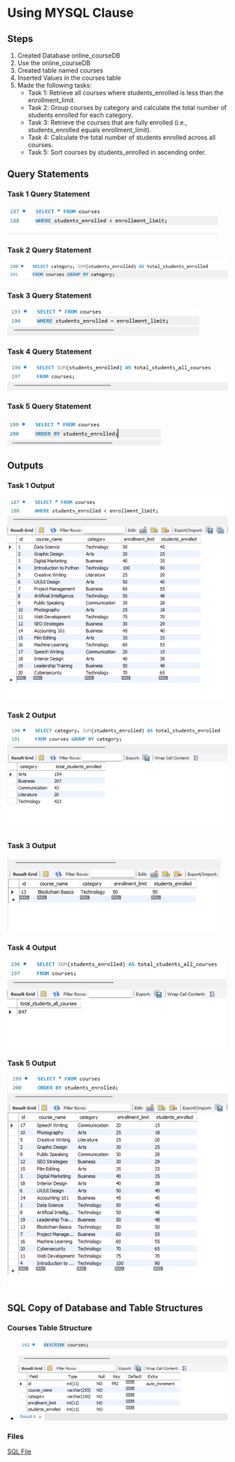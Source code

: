 
# Using MYSQL Clause

## Steps
1. Created Database online_courseDB
2. Use the online_courseDB
3. Created table named courses  
4. Inserted Values in the courses table
5. Made the following tasks:
   - Task 1: Retrieve all courses where students_enrolled is less than the enrollment_limit.
   - Task 2: Group courses by category and calculate the total number of students enrolled for each category.
   - Task 3: Retrieve the courses that are fully enrolled (i.e., students_enrolled equals enrollment_limit).
   - Task 4: Calculate the total number of students enrolled across all courses.
   - Task 5: Sort courses by students_enrolled in ascending order.

## Query Statements

### Task 1 Query Statement

![screenshot](https://github.com/barbieminion/EDM-Portfolio/blob/main/Finals%20Task%203-1/Query%20Statements/task1.png)

### Task 2 Query Statement

![screenshot](https://github.com/barbieminion/EDM-Portfolio/blob/main/Finals%20Task%203-1/Query%20Statements/task2.png)

### Task 3 Query Statement

![screenshot](https://github.com/barbieminion/EDM-Portfolio/blob/main/Finals%20Task%203-1/Query%20Statements/task3.png)

### Task 4 Query Statement

![screenshot](https://github.com/barbieminion/EDM-Portfolio/blob/main/Finals%20Task%203-1/Query%20Statements/task4.png)

### Task 5 Query Statement

![screenshot](https://github.com/barbieminion/EDM-Portfolio/blob/main/Finals%20Task%203-1/Query%20Statements/task5.png)

## Outputs

### Task 1 Output

![screenshot](https://github.com/barbieminion/EDM-Portfolio/blob/main/Finals%20Task%203-1/Outputs/task1output.png)

### Task 2 Output
![screenshot](https://github.com/barbieminion/EDM-Portfolio/blob/main/Finals%20Task%203-1/Outputs/task2output.png)

### Task 3 Output
![screenshot](https://github.com/barbieminion/EDM-Portfolio/blob/main/Finals%20Task%203-1/Outputs/task3output.png)

### Task 4 Output
![screenshot](https://github.com/barbieminion/EDM-Portfolio/blob/main/Finals%20Task%203-1/Outputs/task4output.png)

### Task 5 Output
![screenshot](https://github.com/barbieminion/EDM-Portfolio/blob/main/Finals%20Task%203-1/Outputs/task5output.png)

## SQL Copy of Database and Table Structures

### Courses Table Structure
- ![screenshot](https://github.com/barbieminion/EDM-Portfolio/blob/main/Finals%20Task%203-1/tablestructure1.png)

### Files
[SQL File](https://github.com/barbieminion/EDM-Portfolio/blob/main/Finals%20Task%203-1/online_coursedb_courses.sql)
